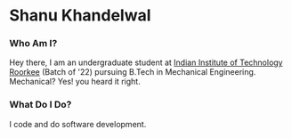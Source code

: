  <!-- ### Hi there 👋 -->

<!--
**Shanu212/Shanu212** is a ✨ _special_ ✨ repository because its `README.md` (this file) appears on your GitHub profile.

Here are some ideas to get you started:

- 🔭 I’m currently working on ...
- 🌱 I’m currently learning ...
- 👯 I’m looking to collaborate on ...
- 🤔 I’m looking for help with ...
- 💬 Ask me about ...
- 📫 How to reach me: ...
- 😄 Pronouns: ...
- ⚡ Fun fact: ...
-->

# Shanu Khandelwal

### Who Am I?
Hey there, I am an undergraduate student at <a href="https://www.iitr.ac.in/">Indian Institute of Technology Roorkee</a> (Batch of '22) pursuing B.Tech in Mechanical Engineering. Mechanical? Yes! you heard it right. 

### What Do I Do?
I code and do software development.
